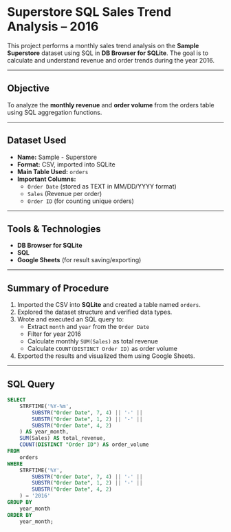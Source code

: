 # Superstore SQL Sales Trend Analysis – 2016

This project performs a monthly sales trend analysis on the **Sample Superstore** dataset using SQL in **DB Browser for SQLite**. The goal is to calculate and understand revenue and order trends during the year 2016.

---

## Objective

To analyze the **monthly revenue** and **order volume** from the orders table using SQL aggregation functions.

---

## Dataset Used

- **Name:** Sample - Superstore
- **Format:** CSV, imported into SQLite
- **Main Table Used:** `orders`
- **Important Columns:**  
  - `Order Date` (stored as TEXT in MM/DD/YYYY format)  
  - `Sales` (Revenue per order)  
  - `Order ID` (for counting unique orders)

---

## Tools & Technologies

- **DB Browser for SQLite**
- **SQL**
- **Google Sheets** (for result saving/exporting)

---

## Summary of Procedure

1. Imported the CSV into **SQLite** and created a table named `orders`.
2. Explored the dataset structure and verified data types.
3. Wrote and executed an SQL query to:
   - Extract `month` and `year` from the `Order Date`
   - Filter for year 2016
   - Calculate monthly `SUM(Sales)` as total revenue
   - Calculate `COUNT(DISTINCT Order ID)` as order volume
4. Exported the results and visualized them using Google Sheets.

---

## SQL Query

```sql
SELECT
    STRFTIME('%Y-%m',
        SUBSTR("Order Date", 7, 4) || '-' || 
        SUBSTR("Order Date", 1, 2) || '-' || 
        SUBSTR("Order Date", 4, 2)
    ) AS year_month,
    SUM(Sales) AS total_revenue,
    COUNT(DISTINCT "Order ID") AS order_volume
FROM
    orders
WHERE
    STRFTIME('%Y',
        SUBSTR("Order Date", 7, 4) || '-' || 
        SUBSTR("Order Date", 1, 2) || '-' || 
        SUBSTR("Order Date", 4, 2)
    ) = '2016'
GROUP BY
    year_month
ORDER BY
    year_month;
